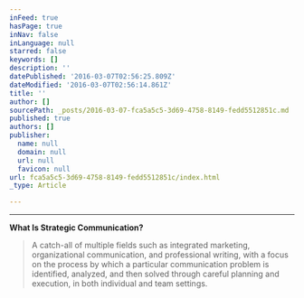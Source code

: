 ```yaml
---
inFeed: true
hasPage: true
inNav: false
inLanguage: null
starred: false
keywords: []
description: ''
datePublished: '2016-03-07T02:56:25.809Z'
dateModified: '2016-03-07T02:56:14.861Z'
title: ''
author: []
sourcePath: _posts/2016-03-07-fca5a5c5-3d69-4758-8149-fedd5512851c.md
published: true
authors: []
publisher:
  name: null
  domain: null
  url: null
  favicon: null
url: fca5a5c5-3d69-4758-8149-fedd5512851c/index.html
_type: Article

---
```

****

**What Is Strategic Communication?**

> A catch-all of multiple fields such as integrated marketing, organizational communication, and professional writing, with a focus on the process by which a particular communication problem is identified, analyzed, and then solved through careful planning and execution, in both individual and team settings.